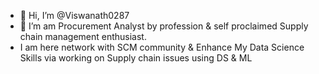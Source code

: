 - 👋 Hi, I’m @Viswanath0287
- 👀 I’m am Procurement Analyst by profession & self proclaimed Supply chain management enthusiast.
- I am here network with SCM community & Enhance My Data Science Skills via working on Supply chain issues using DS & ML 

<!---
Viswanath0287/Viswanath0287 is a ✨ special ✨ repository because its `README.md` (this file) appears on your GitHub profile.
You can click the Preview link to take a look at your changes.
--->
